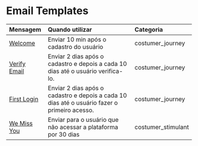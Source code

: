 # Email Templates

| Mensagem | Quando utilizar | Categoria |
| :--- | :--- | :--- |
| [Welcome](templates/welcome.md) | Enviar 10 min após o cadastro do usuário | costumer_journey |
| [Verify Email](templates/verify-your-email.md) | Enviar 2 dias após o cadastro e depois a cada 10 dias até o usuário verifica-lo. | costumer_journey |
| [First Login](templates/first-login.md) | Enviar 2 dias após o cadastro e depois a cada 10 dias até o usuário fazer o primeiro acesso. | costumer_journey |
| [We Miss You](templates/we-miss-you.md) | Enviar para o usuário que não acessar a plataforma por 30 dias | costumer_stimulant |
